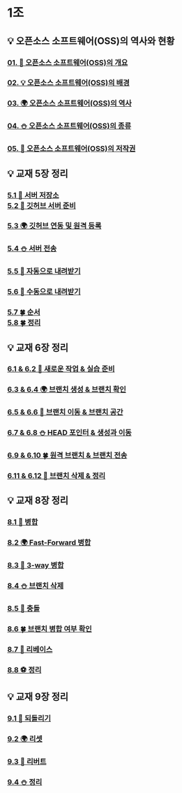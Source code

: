 1조
=

💡 오픈소스 소프트웨어(OSS)의 역사와 현황
-

### [01. 🚀 오픈소스 소프트웨어(OSS)의 개요](https://github.com/QBteamOSS/OSS_Assignments/blob/main/OSS%EC%97%AD%EC%82%AC%EC%99%80%20%ED%98%84%ED%99%A9/01.%20OSS%EC%9D%98%20%EA%B0%9C%EC%9A%94.md)
### [02. 💡 오픈소스 소프트웨어(OSS)의 배경](https://github.com/QBteamOSS/OSS_Assignments/blob/main/OSS%EC%97%AD%EC%82%AC%EC%99%80%20%ED%98%84%ED%99%A9/02.%20OSS%EC%9D%98%20%EB%B0%B0%EA%B2%BD.md)
### [03. 🌍 오픈소스 소프트웨어(OSS)의 역사](https://github.com/QBteamOSS/OSS_Assignments/blob/main/OSS%EC%97%AD%EC%82%AC%EC%99%80%20%ED%98%84%ED%99%A9/03.%20OSS%EC%9D%98%20%EC%97%AD%EC%82%AC.md)
### [04. ⛄ 오픈소스 소프트웨어(OSS)의 종류](https://github.com/QBteamOSS/OSS_Assignments/blob/main/OSS%EC%97%AD%EC%82%AC%EC%99%80%20%ED%98%84%ED%99%A9/04.%20OSS%EC%9D%98%20%EC%A2%85%EB%A5%98.md)
### [05. 🌊 오픈소스 소프트웨어(OSS)의 저작권](https://github.com/QBteamOSS/OSS_Assignments/blob/main/OSS%EC%97%AD%EC%82%AC%EC%99%80%20%ED%98%84%ED%99%A9/05.%20OSS%EC%9D%98%20%EC%A0%80%EC%9E%91%EA%B6%8C.md)

💡 교재 5장 정리
-
### [5.1 🚀 서버 저장소<br> 5.2 🚀 깃허브 서버 준비](https://github.com/QBteamOSS/OSS_Assignments/blob/main/organize_chapter5/1%EB%B2%88.md)
### [5.3 🌍 깃허브 연동 및 원격 등록](https://github.com/QBteamOSS/OSS_Assignments/blob/main/organize_chapter5/2%EB%B2%88.md)
### [5.4 ⛄ 서버 전송](https://github.com/QBteamOSS/OSS_Assignments/blob/main/organize_chapter5/3%EB%B2%88.md)
### [5.5 🌊 자동으로 내려받기](https://github.com/QBteamOSS/OSS_Assignments/blob/main/organize_chapter5/4%EB%B2%88.md)
### [5.6 🎈 수동으로 내려받기](https://github.com/QBteamOSS/OSS_Assignments/blob/main/organize_chapter5/5%EB%B2%88.md)
### [5.7 🍀 순서 <br>5.8 🍀 정리](https://github.com/QBteamOSS/OSS_Assignments/blob/main/organize_chapter5/6%EB%B2%88.md)

💡 교재 6장 정리
-
###  [6.1 & 6.2 🚀 새로운 작업 & 실습 준비](https://github.com/QBteamOSS/OSS_Assignments/blob/main/organize_chapter6/(1)%206.1%20%26%206.2.md)
###  [6.3 & 6.4 🌍 브랜치 생성 & 브랜치 확인](https://github.com/QBteamOSS/OSS_Assignments/blob/main/organize_chapter6/(2)%206.3%20%26%203.4.md)
###  [6.5 & 6.6 🌊 브랜치 이동 & 브랜치 공간](https://github.com/QBteamOSS/OSS_Assignments/blob/main/organize_chapter6/(3)%206.5%20&%206.6%20.md)
###  [6.7 & 6.8 ⛄ HEAD 포인터 & 생성과 이동](https://github.com/QBteamOSS/OSS_Assignments/blob/main/organize_chapter6/(4)%206.7%20&%206.8.md)
###  [6.9 & 6.10 🍀 원격 브랜치 & 브랜치 전송](https://github.com/QBteamOSS/OSS_Assignments/blob/main/organize_chapter6/(5)%206.9%20&%206.10.md)
### [6.11 & 6.12 🎈 브랜치 삭제 & 정리](https://github.com/QBteamOSS/OSS_Assignments/blob/main/organize_chapter6/(6)%206.11%20&%206.12.md)

💡 교재 8장 정리
-
###  [8.1 🚀 병합](https://github.com/QBteamOSS/OSS_Assignments/blob/main/organize_chapter8/(1)%208-1.md)
###  [8.2 🌍 Fast-Forward 병합](https://github.com/QBteamOSS/OSS_Assignments/blob/main/organize_chapter8/(2)%208-2.md)
###  [8.3 🌊 3-way 병합](https://github.com/QBteamOSS/OSS_Assignments/blob/main/organize_chapter8/(3)%208-3.md)
###  [8.4 ⛄ 브랜치 삭제](https://github.com/QBteamOSS/OSS_Assignments/blob/main/organize_chapter8/(4)%208-4.md)
###  [8.5 🌊 충돌]()
###  [8.6 🍀 브랜치 병합 여부 확인](https://github.com/QBteamOSS/OSS_Assignments/blob/main/organize_chapter8/(6)%208-6.md)
###  [8.7 🎈 리베이스](https://github.com/QBteamOSS/OSS_Assignments/blob/main/organize_chapter8/(7)%208-7.md)
###  [8.8 ⚽ 정리](https://github.com/QBteamOSS/OSS_Assignments/blob/main/organize_chapter8/(8)%208-8.md)

💡 교재 9장 정리
-
###  [9.1 🚀 되돌리기]()
###  [9.2 🌍 리셋]()
###  [9.3 🌊 리버트]()
###  [9.4 ⛄ 정리]()
